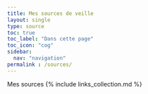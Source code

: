 ```yaml
---
title: Mes sources de veille
layout: single
type: source
toc: true
toc_label: "Dans cette page"
toc_icon: "cog"
sidebar:
  nav: "navigation"
permalink : /sources/
---
```

Mes sources
{% include links_collection.md %}
